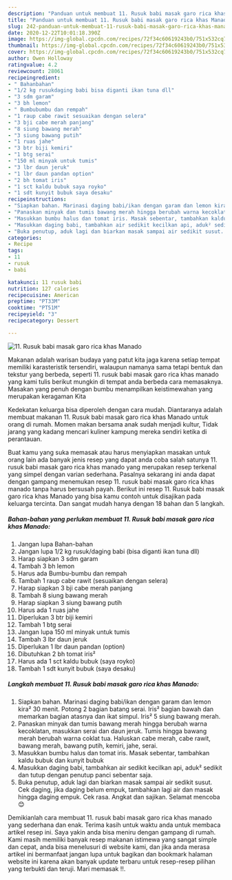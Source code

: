 ```yaml
---
description: "Panduan untuk membuat 11. Rusuk babi masak garo rica khas Manado Teruji"
title: "Panduan untuk membuat 11. Rusuk babi masak garo rica khas Manado Teruji"
slug: 242-panduan-untuk-membuat-11-rusuk-babi-masak-garo-rica-khas-manado-teruji
date: 2020-12-22T10:01:18.390Z
image: https://img-global.cpcdn.com/recipes/72f34c60619243b0/751x532cq70/11-rusuk-babi-masak-garo-rica-khas-manado-foto-resep-utama.jpg
thumbnail: https://img-global.cpcdn.com/recipes/72f34c60619243b0/751x532cq70/11-rusuk-babi-masak-garo-rica-khas-manado-foto-resep-utama.jpg
cover: https://img-global.cpcdn.com/recipes/72f34c60619243b0/751x532cq70/11-rusuk-babi-masak-garo-rica-khas-manado-foto-resep-utama.jpg
author: Owen Holloway
ratingvalue: 4.2
reviewcount: 28061
recipeingredient:
- " Bahanbahan"
- "1/2 kg rusukdaging babi bisa diganti ikan tuna dll"
- "3 sdm garam"
- "3 bh lemon"
- " Bumbubumbu dan rempah"
- "1 raup cabe rawit sesuaikan dengan selera"
- "3 bji cabe merah panjang"
- "8 siung bawang merah"
- "3 siung bawang putih"
- "1 ruas jahe"
- "3 btr biji kemiri"
- "1 btg serai"
- "150 ml minyak untuk tumis"
- "3 lbr daun jeruk"
- "1 lbr daun pandan option"
- "2 bh tomat iris"
- "1 sct kaldu bubuk saya royko"
- "1 sdt kunyit bubuk saya desaku"
recipeinstructions:
- "Siapkan bahan. Marinasi daging babi/ikan dengan garam dan lemon kira² 30 menit. Potong 2 bagian batang serai. Iris² bagian bawah dan memarkan bagian atasnya dan ikat simpul. Iris² 5 siung bawang merah."
- "Panaskan minyak dan tumis bawang merah hingga berubah warna kecoklatan, masukkan serai dan daun jeruk. Tumis hingga bawang merah berubah warna coklat tua. Haluskan cabe merah, cabe rawit, bawang merah, bawang putih, kemiri, jahe, serai."
- "Masukkan bumbu halus dan tomat iris. Masak sebentar, tambahkan kaldu bubuk dan kunyit bubuk"
- "Masukkan daging babi, tambahkan air sedikit kecilkan api, aduk² sedikit dan tutup dengan penutup panci sebentar saja."
- "Buka penutup, aduk lagi dan biarkan masak sampai air sedikit susut. Cek daging, jika daging belum empuk, tambahkan lagi air dan masak hingga daging empuk. Cek rasa. Angkat dan sajikan. Selamat mencoba😊"
categories:
- Recipe
tags:
- 11
- rusuk
- babi

katakunci: 11 rusuk babi 
nutrition: 127 calories
recipecuisine: American
preptime: "PT33M"
cooktime: "PT51M"
recipeyield: "3"
recipecategory: Dessert

---
```



![11. Rusuk babi masak garo rica khas Manado](https://img-global.cpcdn.com/recipes/72f34c60619243b0/751x532cq70/11-rusuk-babi-masak-garo-rica-khas-manado-foto-resep-utama.jpg)

Makanan adalah warisan budaya yang patut kita jaga karena setiap tempat memiliki karasteristik tersendiri, walaupun namanya sama tetapi bentuk dan tekstur yang berbeda, seperti 11. rusuk babi masak garo rica khas manado yang kami tulis berikut mungkin di tempat anda berbeda cara memasaknya. Masakan yang penuh dengan bumbu menampilkan keistimewahan yang merupakan keragaman Kita



Kedekatan keluarga bisa diperoleh dengan cara mudah. Diantaranya adalah membuat makanan 11. Rusuk babi masak garo rica khas Manado untuk orang di rumah. Momen makan bersama anak sudah menjadi kultur, Tidak jarang yang kadang mencari kuliner kampung mereka sendiri ketika di perantauan.

Buat kamu yang suka memasak atau harus menyiapkan masakan untuk orang lain ada banyak jenis resep yang dapat anda coba salah satunya 11. rusuk babi masak garo rica khas manado yang merupakan resep terkenal yang simpel dengan varian sederhana. Pasalnya sekarang ini anda dapat dengan gampang menemukan resep 11. rusuk babi masak garo rica khas manado tanpa harus bersusah payah.
Berikut ini resep 11. Rusuk babi masak garo rica khas Manado yang bisa kamu contoh untuk disajikan pada keluarga tercinta. Dan sangat mudah hanya dengan 18 bahan dan 5 langkah.


<!--inarticleads1-->

##### Bahan-bahan yang perlukan membuat 11. Rusuk babi masak garo rica khas Manado:

1. Jangan lupa  Bahan-bahan
1. Jangan lupa 1/2 kg rusuk/daging babi (bisa diganti ikan tuna dll)
1. Harap siapkan 3 sdm garam
1. Tambah 3 bh lemon
1. Harus ada  Bumbu-bumbu dan rempah
1. Tambah 1 raup cabe rawit (sesuaikan dengan selera)
1. Harap siapkan 3 bji cabe merah panjang
1. Tambah 8 siung bawang merah
1. Harap siapkan 3 siung bawang putih
1. Harus ada 1 ruas jahe
1. Diperlukan 3 btr biji kemiri
1. Tambah 1 btg serai
1. Jangan lupa 150 ml minyak untuk tumis
1. Tambah 3 lbr daun jeruk
1. Diperlukan 1 lbr daun pandan (option)
1. Dibutuhkan 2 bh tomat iris²
1. Harus ada 1 sct kaldu bubuk (saya royko)
1. Tambah 1 sdt kunyit bubuk (saya desaku)




<!--inarticleads2-->

##### Langkah membuat  11. Rusuk babi masak garo rica khas Manado:

1. Siapkan bahan. Marinasi daging babi/ikan dengan garam dan lemon kira² 30 menit. Potong 2 bagian batang serai. Iris² bagian bawah dan memarkan bagian atasnya dan ikat simpul. Iris² 5 siung bawang merah.
1. Panaskan minyak dan tumis bawang merah hingga berubah warna kecoklatan, masukkan serai dan daun jeruk. Tumis hingga bawang merah berubah warna coklat tua. Haluskan cabe merah, cabe rawit, bawang merah, bawang putih, kemiri, jahe, serai.
1. Masukkan bumbu halus dan tomat iris. Masak sebentar, tambahkan kaldu bubuk dan kunyit bubuk
1. Masukkan daging babi, tambahkan air sedikit kecilkan api, aduk² sedikit dan tutup dengan penutup panci sebentar saja.
1. Buka penutup, aduk lagi dan biarkan masak sampai air sedikit susut. Cek daging, jika daging belum empuk, tambahkan lagi air dan masak hingga daging empuk. Cek rasa. Angkat dan sajikan. Selamat mencoba😊




Demikianlah cara membuat 11. rusuk babi masak garo rica khas manado yang sederhana dan enak. Terima kasih untuk waktu anda untuk membaca artikel resep ini. Saya yakin anda bisa meniru dengan gampang di rumah. Kami masih memiliki banyak resep makanan istimewa yang sangat simple dan cepat, anda bisa menelusuri di website kami, dan jika anda merasa artikel ini bermanfaat jangan lupa untuk bagikan dan bookmark halaman website ini karena akan banyak update terbaru untuk resep-resep pilihan yang terbukti dan teruji. Mari memasak !!. 
